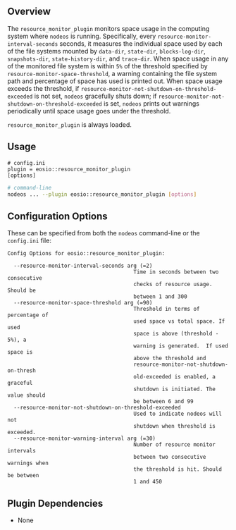 
## Overview

The `resource_monitor_plugin` monitors space usage in the computing system where `nodeos` is running. Specifically, every `resource-monitor-interval-seconds` seconds,
it measures the individual space used by each of the file systems mounted
by `data-dir`, `state-dir`, `blocks-log-dir`, `snapshots-dir`,
`state-history-dir`, and `trace-dir`.
When space usage in any of the monitored file system is within `5%` of the threshold
specified by `resource-monitor-space-threshold`, a warning containing the file system
path and percentage of space has used is printed out.
When space usage exceeds the threshold,
if `resource-monitor-not-shutdown-on-threshold-exceeded` is not set,
`nodeos` gracefully shuts down; if `resource-monitor-not-shutdown-on-threshold-exceeded` is set, `nodeos` prints out warnings periodically
until space usage goes under the threshold.

`resource_monitor_plugin` is always loaded.
## Usage

```console
# config.ini
plugin = eosio::resource_monitor_plugin
[options]
```
```sh
# command-line
nodeos ... --plugin eosio::resource_monitor_plugin [options]
```

## Configuration Options

These can be specified from both the `nodeos` command-line or the `config.ini` file:

```console
Config Options for eosio::resource_monitor_plugin:

  --resource-monitor-interval-seconds arg (=2)
                                        Time in seconds between two consecutive
                                        checks of resource usage. Should be 
                                        between 1 and 300
  --resource-monitor-space-threshold arg (=90)
                                        Threshold in terms of percentage of 
                                        used space vs total space. If used 
                                        space is above (threshold - 5%), a 
                                        warning is generated.  If used space is
                                        above the threshold and 
                                        resource-monitor-not-shutdown-on-thresh
                                        old-exceeded is enabled, a graceful 
                                        shutdown is initiated. The value should
                                        be between 6 and 99
  --resource-monitor-not-shutdown-on-threshold-exceeded 
                                        Used to indicate nodeos will not 
                                        shutdown when threshold is exceeded.
  --resource-monitor-warning-interval arg (=30)
                                        Number of resource monitor intervals 
                                        between two consecutive warnings when 
                                        the threshold is hit. Should be between
                                        1 and 450
```

## Plugin Dependencies

* None

